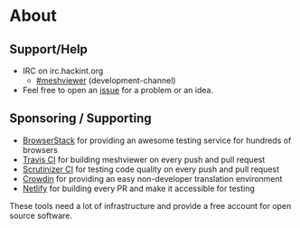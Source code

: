 # About

## Support/Help

* IRC on irc.hackint.org
  * [\#meshviewer](irc://irc.hackint.org/meshviewer) \(development-channel\)
* Feel free to open an [issue](https://github.com/ffrgb/meshviewer/issues/new) for a problem or an idea.

## Sponsoring / Supporting

* [BrowserStack](https://www.browserstack.com/) for providing an awesome testing service for hundreds of browsers
* [Travis CI](https://travis-ci.org/) for building meshviewer on every push and pull request
* [Scrutinizer CI](https://scrutinizer-ci.com/g/ffrgb/meshviewer/) for testing code quality on every push and pull request
* [Crowdin](https://crowdin.com/) for providing an easy non-developer translation environment
* [Netlify](https://www.netlify.com/) for building every PR and make it accessible for testing

These tools need a lot of infrastructure and provide a free account for open source software.

